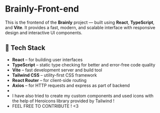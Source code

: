 # Brainly-Front-end

This is the frontend of the **Brainly** project — built using **React**, **TypeScript**, and **Vite**. It provides a fast, modern, and scalable interface with responsive design and interactive UI components.

## 🚀 Tech Stack

- **React** – for building user interfaces
- **TypeScript** – static type checking for better and error-free code quality 
- **Vite** – fast development server and build tool
- **Tailwind CSS** – utility-first CSS framework 
- **React Router** – for client-side routing 
- **Axios** – for HTTP requests and express as part of backend
- 
- I have also tried to create my custom components and used icons with the help of Heroicons library provided by Tailwind !
- FEEL FREE TO CONTRIBUTE ! <3


